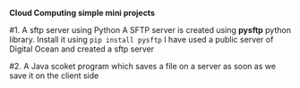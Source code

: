 **Cloud Computing simple mini projects**

#1. A sftp server using Python
A SFTP server is created using **pysftp** python library.
Install it using
`pip install pysftp`
I have used a public server of Digital Ocean and created a 
sftp server


#2. A Java scoket program which saves a file on a server as soon 
as we save it on the client side


